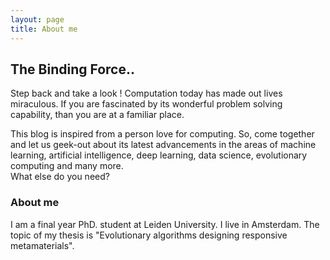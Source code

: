```yaml
---
layout: page
title: About me
---
```


## The Binding Force..  

Step back and take a look ! Computation today has made out lives miraculous. If you are fascinated by its wonderful problem solving capability, than you are at a familiar place.      

This blog is inspired from a person love for computing. So, come together and let us geek-out about its latest advancements in the areas of machine learning, artificial intelligence, deep learning, data science, evolutionary computing and many more.    
What else do you need?

### About me

I am  a final year PhD. student at Leiden University. I live in Amsterdam. The topic of my thesis is "Evolutionary algorithms designing responsive metamaterials".